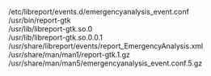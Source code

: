 /etc/libreport/events.d/emergencyanalysis\_event.conf  
/usr/bin/report-gtk  
/usr/lib/libreport-gtk.so.0  
/usr/lib/libreport-gtk.so.0.0.1  
/usr/share/libreport/events/report\_EmergencyAnalysis.xml  
/usr/share/man/man1/report-gtk.1.gz  
/usr/share/man/man5/emergencyanalysis\_event.conf.5.gz  
